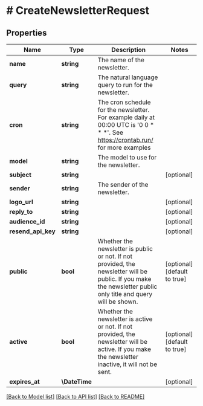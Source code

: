 # # CreateNewsletterRequest

## Properties

Name | Type | Description | Notes
------------ | ------------- | ------------- | -------------
**name** | **string** | The name of the newsletter. |
**query** | **string** | The natural language query to run for the newsletter. |
**cron** | **string** | The cron schedule for the newsletter. For example daily at 00:00 UTC is &#39;0 0 * * *&#39;. See https://crontab.run/ for more examples |
**model** | **string** | The model to use for the newsletter. |
**subject** | **string** |  | [optional]
**sender** | **string** | The sender of the newsletter. |
**logo_url** | **string** |  | [optional]
**reply_to** | **string** |  | [optional]
**audience_id** | **string** |  | [optional]
**resend_api_key** | **string** |  | [optional]
**public** | **bool** | Whether the newsletter is public or not. If not provided, the newsletter will be public. If you make the newsletter public only title and query will be shown. | [optional] [default to true]
**active** | **bool** | Whether the newsletter is active or not. If not provided, the newsletter will be active. If you make the newsletter inactive, it will not be sent. | [optional] [default to true]
**expires_at** | **\DateTime** |  | [optional]

[[Back to Model list]](../../README.md#models) [[Back to API list]](../../README.md#endpoints) [[Back to README]](../../README.md)
